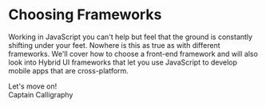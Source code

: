 # Choosing Frameworks

Working in JavaScript you can't help but feel that the ground is constantly shifting under your feet. Nowhere is this as true as with different frameworks. We'll cover how to choose a front-end framework and will also look into Hybrid UI frameworks that let you use JavaScript to develop mobile apps that are cross-platform.

Let's move on!  
Captain Calligraphy
